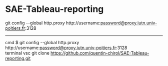# SAE-Tableau-reporting
git config --global http.proxy http://username:password@proxy.iutn.univ-poitiers.fr:3128


-------------------------------
cmd
$ git config --global http.proxy http://username:password@proxy.iutn.univ-poitiers.fr:3128  
terminal vsc
git clone https://github.com/quentin-chirol/SAE-Tableau-reporting.git
